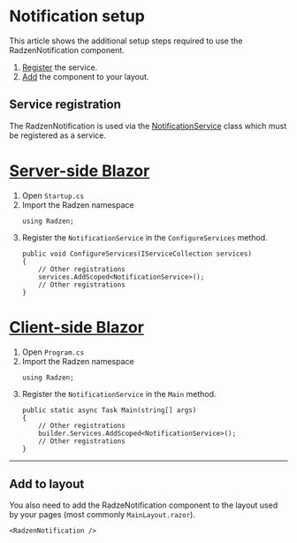 # Notification setup
This article shows the additional setup steps required to use the RadzenNotification component.

1. [Register](#service-registration) the service.
1. [Add](#add-to-layout) the component to your layout.

## Service registration
The RadzenNotification is used via the [NotificationService](xref:Radzen.NotificationService) class which must be registered as a service.

# [Server-side Blazor](#tab/server-side)
1. Open `Startup.cs`
1. Import the Radzen namespace
   ```
   using Radzen;
   ```
1. Register the `NotificationService` in the `ConfigureServices` method.
   ```
   public void ConfigureServices(IServiceCollection services)
   {
       // Other registrations
       services.AddScoped<NotificationService>();
       // Other registrations
   }
   ```
# [Client-side Blazor](#tab/client-side)
1. Open `Program.cs`
1. Import the Radzen namespace
   ```
   using Radzen;
   ```
1. Register the `NotificationService` in the `Main` method.
   ```
   public static async Task Main(string[] args)
   {
       // Other registrations
       builder.Services.AddScoped<NotificationService>();
       // Other registrations
   }
   ```
***
## Add to layout
You also need to add the RadzeNotification component to the layout used by your pages (most commonly `MainLayout.razor`). 
```
<RadzenNotification />
```
